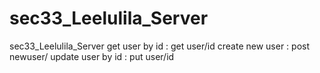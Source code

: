 # sec33_Leelulila_Server
sec33_Leelulila_Server
get user by id : get user/id
create new user : post newuser/
update user by id : put user/id